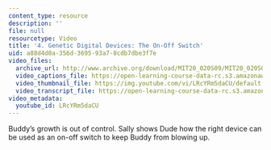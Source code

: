 ```yaml
---
content_type: resource
description: ''
file: null
resourcetype: Video
title: '4. Genetic Digital Devices: The On-Off Switch'
uid: a88d4d0a-356d-3695-93a7-8cdb7dbe3f7e
video_files:
  archive_url: http://www.archive.org/download/MIT20_020S09/MIT20_020S09_genetic.mp4
  video_captions_file: https://open-learning-course-data-rc.s3.amazonaws.com/20-020-introduction-to-biological-engineering-design-spring-2009/1008b88e54af5af38110a8bacbe2626a_LRcYRm5daCU.vtt
  video_thumbnail_file: https://img.youtube.com/vi/LRcYRm5daCU/default.jpg
  video_transcript_file: https://open-learning-course-data-rc.s3.amazonaws.com/20-020-introduction-to-biological-engineering-design-spring-2009/0f89a8b77965f3e8767593982c29cce4_LRcYRm5daCU.pdf
video_metadata:
  youtube_id: LRcYRm5daCU
---
```


Buddy’s growth is out of control. Sally shows Dude how the right device can be used as an on-off switch to keep Buddy from blowing up.